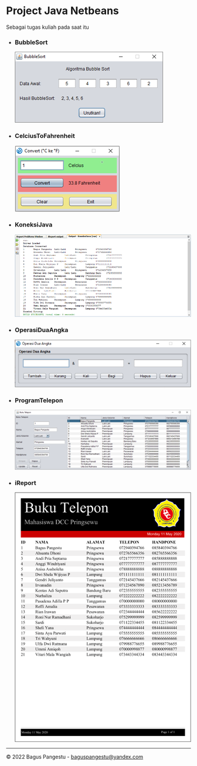 # Project Java Netbeans

Sebagai tugas kuliah pada saat itu

- ### BubbleSort
  ![BubbleSort](/BubbleSort.png)
- ### CelciusToFahrenheit
  ![CelciusToFahrenheit](/CelciusToFahrenheit.png)
- ### KoneksiJava
  ![KoneksiJava](/KoneksiJava.png)
- ### OperasiDuaAngka
  ![OperasiDuaAngka](/OperasiDuaAngka.png)
- ### ProgramTelepon
  ![ProgramTelepon](/ProgramTelepon.png)
- ### iReport
  ![iReport](/iReport.png)

---

© 2022 Bagus Pangestu - <baguspangestu@yandex.com>
